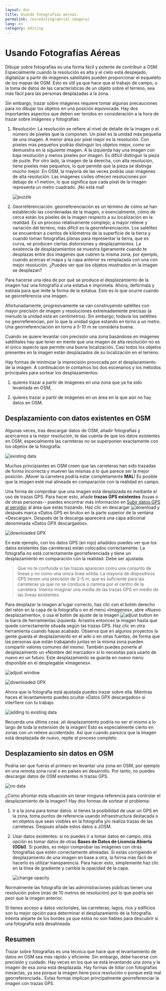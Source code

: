 ```yaml
---
layout: doc
title: Usando fotografías aéreas.
permalink: /es/editing/aerial-imagery/
lang: es
category: editing
---
```


Usando Fotografías Aéreas
=========================

Dibujar sobre fotografías es una forma fácil y potente de contribuir a
OSM. Especialmente cuando la resolución es alta y el cielo está despejado,
digitalizar a partir de imágenes satelitales pueden proporcionar el esqueleto
de los mapas de OSM. Esto es útil ya que hace que el trabajo de campo,
o la toma de datos de las características de un objeto sobre el terreno, 
sea más fácil para las personas desplazadas a la zona.

Sin embargo, trazar sobre imágenes requiere tomar algunas precauciones 
para no dibujar los  objetos en una posición equivocada. Hay dos
importantes aspectos que deben ser tenidos en consideración a la hora de 
trazar sobre imágenes y fotografías:

1.  Resolución: La resolución se refiere al nivel de detalle de la imagen 
    o el número de píxeles que la componen. Un píxel es la unidad más
    pequeña de una imagen. A menor área por píxel mejor es la resolución.
    Con píxeles más pequeños podrás distinguir los objetos mejor, como se
    demuestra en la siguiente imagen. A la izquierda hay una imagen
    con baja resolución y menos píxeles por imagen. Es difícil distinguir 
    la pieza de puzle. Por otro lado, la imagen de la derecha, con alta
    resolución, tiene píxeles más pequeños, lo que permite que la pieza
    se distinga mucho mejor. En OSM, la mayoría de las veces podrás usar
    imágenes de alta resolución. Las imágenes civiles ofrecen resoluciones
    por debajo de «1 metro», lo que significa que cada píxel de la imagen
    representa un metro cuadrado. ¡No está mal!

    ![puzzle][]

2.  Georreferenciación: georreferenciación es un término de cómo se han establecido
    las coordenadas de la imagen, o esencialmente, cómo de cerca están los 
    píxeles de la imagen respecto a su localización en la realidad. Es
    un proceso relativamente complejo; a mayor  relieve y variación del 
    terreno, más difícil es la georreferenciación. Los satélites se 
    encuentran a cientos de kilómetros de la superficie de la tierra y
    cuando toman fotografías planas para representar la tierra, que es curva, se
    producen ciertas distorsiones y desplazamientos. La existencia de 
    desplazamientos se muestra ligeramente cuando te desplazas entre dos
    imágenes que cubren la misma zona, por ejemplo, cuando acercas el mapa
    y la capa anterior es remplazada con una con mejor resolución. 
    ¿Puedes ver que los objetos mostrados en la imagen se desplazan?

Para hacerse una idea de por qué se produce el desplazamiento de la imagen
haz una fotografía a una estatua e imprímela. Ahora, defórmala y estírala
para que imite la forma de la estatua. Esto es lo que ocurre cuando se
georreferencia una imagen.

Afortunadamente, progresivamente se van construyendo satélites con mayor
precisión de imagen y resoluciones extremadamente precisas (a menudo la unidad 
está en centímetros). Sin embargo, todavía los satélites no georreferencian,
por lo que la unidad sigue estando en torno a un metro. Una georreferenciación
en torno a 5-10 m se considera buena.

Cuando se quiere levantar con precisión una zona basándose en imágenes 
satélitales hay que tener en mente que una imagen de alta resolución
no es el único aspecto que permite una buena localización. Casi todos
los objetos presentes en la imagen están desplazados de su localización
en el terreno.

Hay formas de minimizar la imprecisión provocada por el desplazamiento
de la imagen. A continuación te contamos los dos escenarios y los 
métodos principales para sortear los desplazamientos:

1. quieres trazar a partir de imágenes en una zona que ya ha sido 
levantada en OSM,

2. quieres trazar a partir de imágenes en un área en la que aún no hay
datos en OSM.

Desplazamiento con datos existentes en OSM
------------------------------------------

Algunas veces, tras descargar datos de OSM, añadir fotografías y
acercarnos a la mejor resolución, te das cuenta de que los datos
existentes en OSM, especialmente las carreteras no se superponen
exactamente con los objetos de la fotografía.

![existing data][]

Muchos principiantes en OSM creen que las carreteras han sido trazadas
de forma incorrecta y mueven las mismas a lo que parece ser la mejor 
posición. ¡Mover la carretera podría estar completamente __MAL__! Es
posible que la imagen esté mal alineada en comparación con la realidad
en campo.

Una forma de comprobar que una imagen está desplazada es mediante el uso
de trazas GPS. Para hacer esto, añade __trazas GPS existentes__ (tuyas o
de otras personas-- puedes encontrar más información en [Subir datos GPS al servidor](https://docs.google.com/a/engelsted.co/document/d/1jjlthSuc9yltWxQDKxeQD4OO9LvH_DaGwEsdlxSE6l8/edit)
al área que estás trazando. Haz clic en descargar ![download][] y después
marca «Datos GPS en bruto» en la parte superior de la ventana «Descargar».
Después de la descarga aparecerá una capa adicional denominada «Datos GPX descargados».

![downloaded GPX][]

En este ejemplo, con los datos GPS (en rojo) añadidos puedes ver que los
datos existentes (las carreteras) están colocados correctamente. La fotografía
no está correctamente georreferenciada y tiene un desplazamiento en comparación
con la realidad. Debe ser ajustada.

> Que no te confunda si las trazas aparecen como una conjunto de líneas
> y no como una única línea sólida. La mayoría de dispositivos GPS tienen una
> precisión de 2-5 m, que es suficiente para las carreteras ya que no se conduce 
> o camina por el centro de la carretera. Intenta imaginar una media de las 
> trazas GPS en medio de las líneas existentes.

Para desplazar la imagen al lugar correcto, haz clic con el botón derecho
del ratón en la capa de la fotografía o en el menú «Imágenes», abre 
«Nuevo desplazamiento», o usa el botón de ajuste de la imagen ![adjust button][]
en la barra de herramientas izquierda. Arrastra entonces la imagen hasta
que quede correctamente situada según las trazas GPS. Haz clic en otra
herramienta cuando hayas acabado. Observa que en algunos proyectos la gente
guarda el desplazamiento en el wiki o en otras fuentes, de forma que las
personas que están trabajando juntas en la misma zona pueden compartir
valores comunes del mismo. También puedes ponerle al desplazamiento un
«Nombre del marcador» si lo necesitas para usarlo de nuevo en un futuro.
Este desplazamiento se guarda en nuevo menú disponible en el desplegable
«Imágenes».

![adjust window][]

![downloaded GPX][]

Ahora que la fotografía está ajustada puedes trazar sobre ella. Mientras
haces el levantamiento puedes ocultar «Datos GPX descargados» si interfiere
con tu trabajo.

![adding to existing data][]

Recuerda una última cosa: ¡el desplazamiento podría no ser el mismo a
lo largo de toda la extensión de la imagen! Esto es especialmente cierto
en zonas con un relieve accidentado. Así que cuando parezca que la
imagen está desplazada de nuevo, repite el proceso completo.

Desplazamiento sin datos en OSM
-------------------------------

Podría ser que fueras el primero en levantar una zona en OSM, por
ejemplo en una remota zona rural o en países en desarrollo. Por tanto,
no puedes descargar datos de OSM existentes ni trazas GPS.

![no data][]

¿Cómo afrontar esta situación sin tener ninguna referencia para controlar
el desplazamiento de la imagen? Hay dos formas de sortear el problema:

1.  Ir a la zona para tomar datos: si tienes la posibilidad de usar un GPS en la zona,
    toma puntos de referencia usando infraestructura destacada o en objetos
    que sean visibles en la fotografía y/o realiza trazas de las carreteras.
    Después añade estos datos a JOSM.

2. Usar datos existentes: si no puedes ir a tomar datos en campo, otra
    opción es tomar datos de otras __Bases de Datos de Licencia Abierta (ODbl)__.
    Si puedes, es mejor comprobar las imágenes con otras fotografías que
    estén correctamente alineadas. Si estás corrigiendo el desplazamiento
    de una imagen en base a otra, la forma más fácil de hacerlo es
    utilizar transparencia. Para hacer esto, simplemente haz clic
    en la línea de gradiente y cambia la opacidad de la capa.

    ![change opacity][]

Normalmente las fotografía de las administraciones públicas tienen una resolución
pobre (más de 10 metros de resolución) por lo que podría ser peor que
la imagen anterior.

Si tienes acceso a datos vectoriales, las carreteras, lagos, ríos y edificios
son tu mejor opción para determinar el desplazamiento de la fotografía.
Intenta alejarte de los bordes ya que estos no son fiables para descubrir
si una fotografía está desalineada.

Resumen
-------

Trazar sobre fotografías es una técnica que hace que el levantamiento de 
datos en OSM sea más rápido y eficiente. Sin embargo, debe hacerse con precisión
y cuidado. Hay veces en los que se está levantando una zona y la imagen de 
esa zona está desplazada. Hay formas de lidiar con fotografías 
inexactas, ya sea porque la imagen tiene poca resolución o
porque está mal georreferenciada.. Estas formas implican principalmente georreferenciar la imagen con
trazas GPS.



[puzzle]: {{site.baseurl}}/images/offset_puzzle_es.png
[existing data]: {{site.baseurl}}/images/offset_existing_data_en.png
[download]: {{site.baseurl}}/images/offset_tool_download_en.png
[downloaded GPX]: {{site.baseurl}}/images/offset_downloaded_gpx_en.png
[adjust button]: {{site.baseurl}}/images/offset_tool_adjust_en.png
[adjust window]: {{site.baseurl}}/images/offset_adjust_window_es.png
[adding to existing data]: {{site.baseurl}}/images/offset_add_to_data_en.png
[no data]: {{site.baseurl}}/images/offset_no_data_en.png
[change opacity]: {{site.baseurl}}/images/offset_change_opacity_es.png
